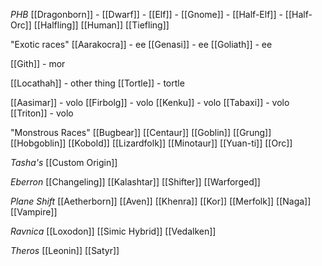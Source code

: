 *PHB*
[[Dragonborn]] -
[[Dwarf]] - 
[[Elf]] - 
[[Gnome]] - 
[[Half-Elf]] -
[[Half-Orc]]
[[Halfling]]
[[Human]]
[[Tiefling]]

"Exotic races"
[[Aarakocra]] - ee
[[Genasi]] - ee
[[Goliath]] - ee

[[Gith]] - mor

[[Locathah]] - other thing
[[Tortle]] - tortle

[[Aasimar]] - volo
[[Firbolg]] - volo
[[Kenku]] - volo
[[Tabaxi]] - volo
[[Triton]] - volo


"Monstrous Races"
[[Bugbear]]
[[Centaur]]
[[Goblin]]
[[Grung]]
[[Hobgoblin]]
[[Kobold]]
[[Lizardfolk]]
[[Minotaur]]
[[Yuan-ti]]
[[Orc]]


*Tasha's*
[[Custom Origin]]

*Eberron*
[[Changeling]]
[[Kalashtar]]
[[Shifter]]
[[Warforged]]

*Plane Shift*
[[Aetherborn]]
[[Aven]]
[[Khenra]]
[[Kor]]
[[Merfolk]]
[[Naga]]
[[Vampire]]

*Ravnica*
[[Loxodon]]
[[Simic Hybrid]]
[[Vedalken]]

*Theros*
[[Leonin]]
[[Satyr]]